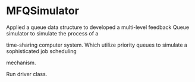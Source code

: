 # MFQSimulator

Applied a queue data structure to developed a multi-level feedback Queue simulator to simulate the process of a

time-sharing computer system. Which utilize priority queues to simulate a sophisticated job scheduling 

mechanism.

Run driver class.
